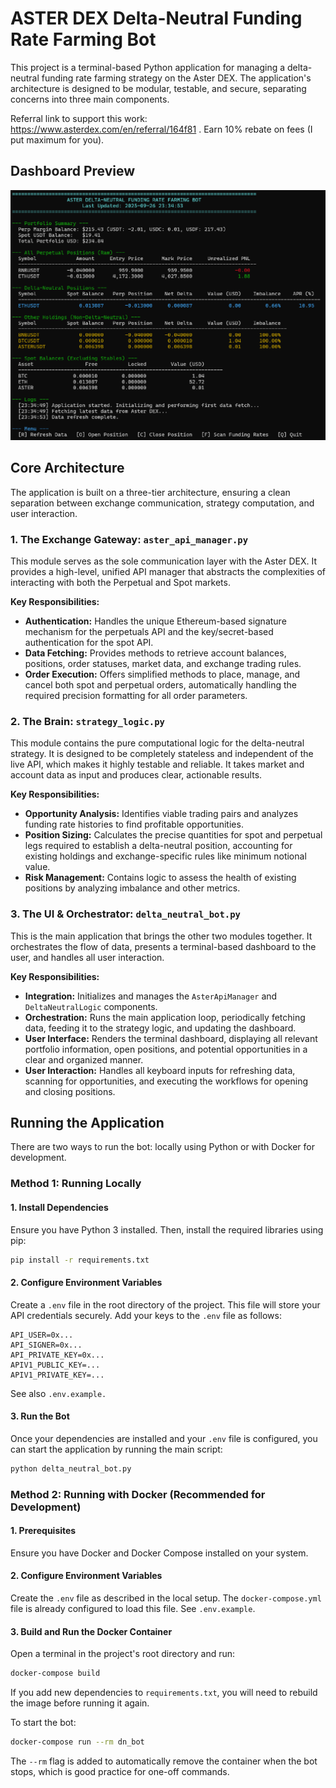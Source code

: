 # ASTER DEX Delta-Neutral Funding Rate Farming Bot

This project is a terminal-based Python application for managing a delta-neutral funding rate farming strategy on the Aster DEX. The application's architecture is designed to be modular, testable, and secure, separating concerns into three main components.

Referral link to support this work: https://www.asterdex.com/en/referral/164f81 . Earn 10% rebate on fees (I put maximum for you).

## Dashboard Preview

![Terminal Screenshot](terminal.png)

## Core Architecture

The application is built on a three-tier architecture, ensuring a clean separation between exchange communication, strategy computation, and user interaction.

### 1. The Exchange Gateway: `aster_api_manager.py`

This module serves as the sole communication layer with the Aster DEX. It provides a high-level, unified API manager that abstracts the complexities of interacting with both the Perpetual and Spot markets.

**Key Responsibilities:**
- **Authentication:** Handles the unique Ethereum-based signature mechanism for the perpetuals API and the key/secret-based authentication for the spot API.
- **Data Fetching:** Provides methods to retrieve account balances, positions, order statuses, market data, and exchange trading rules.
- **Order Execution:** Offers simplified methods to place, manage, and cancel both spot and perpetual orders, automatically handling the required precision formatting for all order parameters.

### 2. The Brain: `strategy_logic.py`

This module contains the pure computational logic for the delta-neutral strategy. It is designed to be completely stateless and independent of the live API, which makes it highly testable and reliable. It takes market and account data as input and produces clear, actionable results.

**Key Responsibilities:**
- **Opportunity Analysis:** Identifies viable trading pairs and analyzes funding rate histories to find profitable opportunities.
- **Position Sizing:** Calculates the precise quantities for spot and perpetual legs required to establish a delta-neutral position, accounting for existing holdings and exchange-specific rules like minimum notional value.
- **Risk Management:** Contains logic to assess the health of existing positions by analyzing imbalance and other metrics.

### 3. The UI & Orchestrator: `delta_neutral_bot.py`

This is the main application that brings the other two modules together. It orchestrates the flow of data, presents a terminal-based dashboard to the user, and handles all user interaction.

**Key Responsibilities:**
- **Integration:** Initializes and manages the `AsterApiManager` and `DeltaNeutralLogic` components.
- **Orchestration:** Runs the main application loop, periodically fetching data, feeding it to the strategy logic, and updating the dashboard.
- **User Interface:** Renders the terminal dashboard, displaying all relevant portfolio information, open positions, and potential opportunities in a clear and organized manner.
- **User Interaction:** Handles all keyboard inputs for refreshing data, scanning for opportunities, and executing the workflows for opening and closing positions.

## Running the Application

There are two ways to run the bot: locally using Python or with Docker for development.

### Method 1: Running Locally

#### 1. Install Dependencies

Ensure you have Python 3 installed. Then, install the required libraries using pip:

```bash
pip install -r requirements.txt
```

#### 2. Configure Environment Variables

Create a `.env` file in the root directory of the project. This file will store your API credentials securely. Add your keys to the `.env` file as follows:

```
API_USER=0x...
API_SIGNER=0x...
API_PRIVATE_KEY=0x...
APIV1_PUBLIC_KEY=...
APIV1_PRIVATE_KEY=...
```

See also `.env.example.`

#### 3. Run the Bot

Once your dependencies are installed and your `.env` file is configured, you can start the application by running the main script:

```bash
python delta_neutral_bot.py
```

### Method 2: Running with Docker (Recommended for Development)

#### 1. Prerequisites

Ensure you have Docker and Docker Compose installed on your system.

#### 2. Configure Environment Variables

Create the `.env` file as described in the local setup. The `docker-compose.yml` file is already configured to load this file. See `.env.example`.

#### 3. Build and Run the Docker Container

Open a terminal in the project's root directory and run:

```bash
docker-compose build
```

If you add new dependencies to `requirements.txt`, you will need to rebuild the image before running it again.

To start the bot:

```bash
docker-compose run --rm dn_bot
```

The `--rm` flag is added to automatically remove the container when the bot stops, which is good practice for one-off commands.
